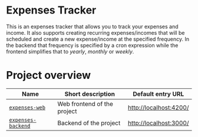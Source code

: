 # Expenses Tracker

This is an expenses tracker that allows you to track your expenses and income. It also supports creating recurring expenses/incomes that will be scheduled and create a new expense/income at the specified frequency. In the backend that frequency is specified by a cron expression while the frontend simplifies that to *yearly*, *monthly* or *weekly*.

# Project overview

| Name                                                         | Short description                                                           |                     Default entry URL                     |
|--------------------------------------------------------------|-----------------------------------------------------------------------------|:---------------------------------------------------------:|
| [`expenses-web`](./expenses-web/README.md)                   | Web frontend of the project                                                 |                 <http://localhost:4200/>                  |
| [`expenses-backend`](./expenses-backend/README.md)           | Backend of the project                                                      |                 <http://localhost:3000/>                  |
